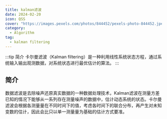 ```yaml
---
title: kalman滤波
date: 2024-02-20
icon: QSS
cover: "https://images.pexels.com/photos/844452/pexels-photo-844452.jpeg?auto=compress&cs=tinysrgb&w=1260&h=750&dpr=1"
category: 
  - Algorithm
tag:
  - kalman filtering
---
```


:::tip 简介
卡尔曼滤波（Kalman filtering）是一种利用线性系统状态方程，通过系统输入输出观测数据，对系统状态进行最优估计的算法。
:::

## 简介
数据滤波是去除噪声还原真实数据的一种数据处理技术，Kalman滤波在测量方差已知的情况下能够从一系列存在测量噪声的数据中，估计动态系统的状态。卡尔曼滤波会根据各测量量在不同时间下的值，考虑各时间下的联合分布，再产生对未知变数的估计，因此会比只以单一测量量为基础的估计方式要准。